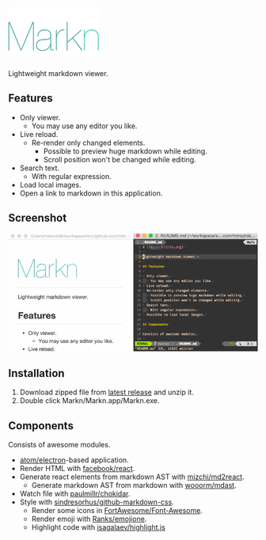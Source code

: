 # ![Markn](assets/title.png)

Lightweight markdown viewer.

## Features

- Only viewer.
  - You may use any editor you like.
- Live reload.
  - Re-render only changed elements.
    - Possible to preview huge markdown while editing.
    - Scroll position won't be changed while editing.
- Search text.
  - With regular expression.
- Load local images.
- Open a link to markdown in this application.

## Screenshot

![Demo](assets/demo.gif)

## Installation

1. Download zipped file from [latest release](https://github.com/minodisk/markn/releases/latest) and unzip it.
1. Double click Markn/Markn.app/Markn.exe.

## Components

Consists of awesome modules.

- [atom/electron](https://github.com/atom/electron)-based application.
- Render HTML with [facebook/react](https://github.com/facebook/react).
- Generate react elements from markdown AST with [mizchi/md2react](https://github.com/mizchi/md2react).
  - Generate markdown AST from markdown with [wooorm/mdast](https://github.com/wooorm/mdast).
- Watch file with [paulmillr/chokidar](https://github.com/paulmillr/chokidar).
- Style with [sindresorhus/github-markdown-css](https://github.com/sindresorhus/github-markdown-css).
  - Render some icons in [FortAwesome/Font-Awesome](https://github.com/FortAwesome/Font-Awesome).
  - Render emoji with [Ranks/emojione](https://github.com/Ranks/emojione).
  - Highlight code with [isagalaev/highlight.js](https://github.com/isagalaev/highlight.js)

